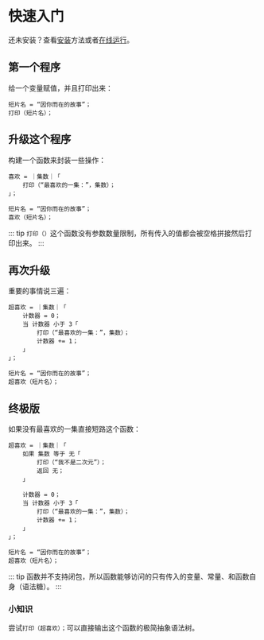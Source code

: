 # 快速入门

还未安装？查看[安装](install)方法或者[在线运行](https://exec.felys.dev)。

## 第一个程序

给一个变量赋值，并且打印出来：

```
短片名 = “因你而在的故事”；
打印（短片名）；
```

## 升级这个程序

构建一个函数来封装一些操作：

```
喜欢 = ｜集数｜「
    打印（“最喜欢的一集：”，集数）；
」；

短片名 = “因你而在的故事”；
喜欢（短片名）；
```

::: tip
`打印（）`这个函数没有参数数量限制，所有传入的值都会被空格拼接然后打印出来。
:::

## 再次升级

重要的事情说三遍：

```
超喜欢 = ｜集数｜「
    计数器 = 0；
    当 计数器 小于 3「
        打印（“最喜欢的一集：”，集数）；
        计数器 += 1；
    」
」；

短片名 = “因你而在的故事”；
超喜欢（短片名）；
```

## 终极版

如果没有最喜欢的一集直接短路这个函数：

```
超喜欢 = ｜集数｜「
    如果 集数 等于 无「
        打印（“我不是二次元”）；
        返回 无；
    」

    计数器 = 0；
    当 计数器 小于 3「
        打印（“最喜欢的一集：”，集数）；
        计数器 += 1；
    」
」；

短片名 = “因你而在的故事”；
超喜欢（短片名）；
```

::: tip
函数并不支持闭包，所以函数能够访问的只有传入的变量、常量、和函数自身（语法糖）。
:::

### 小知识

尝试`打印（超喜欢）；`可以直接输出这个函数的极简抽象语法树。
